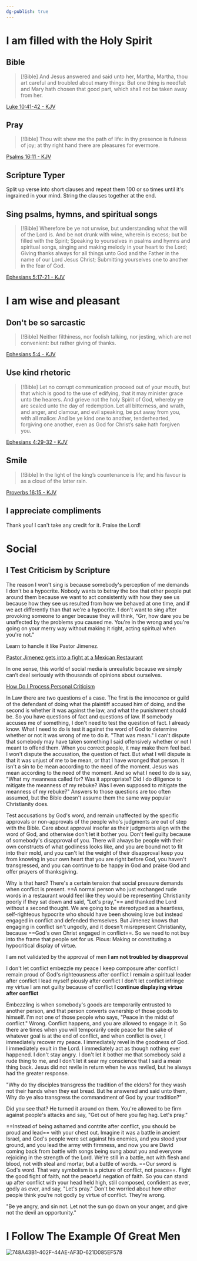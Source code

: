 ```yaml
---
dg-publish: true
---
```


# I am filled with the Holy Spirit

## Bible

> [!Bible] 
> And Jesus answered and said unto her,
>Martha, Martha, thou art careful and troubled about many things:
But one thing is needful: and Mary hath chosen that good part, which shall not be taken away from her. 
> 
  [Luke 10:41-42 - KJV](https://bible-api.com/Luke+10:41-42?translation=kjv)

## Pray

> [!Bible] 
> Thou wilt shew me the path of life: in thy presence
>is fulness of joy; at thy right hand
there are pleasures for evermore. 
> 
  [Psalms 16:11 - KJV](https://bible-api.com/Psalm+16:11?translation=kjv)

## Scripture Typer

Split up verse into short clauses and repeat them 100 or so times until it's ingrained in your mind. String the clauses together at the end.

## Sing psalms, hymns, and spiritual songs

> [!Bible] 
> Wherefore be ye not unwise, but understanding what the will of the Lord
>is.
And be not drunk with wine, wherein is excess; but be filled with the Spirit;
>Speaking to yourselves in psalms and hymns and spiritual songs, singing and making melody in your heart to the Lord;
>Giving thanks always for all things unto God and the Father in the name of our Lord Jesus Christ;
>Submitting yourselves one to another in the fear of God.
> 
> 
  [Ephesians 5:17-21 - KJV](https://bible-api.com/Ephesians+5:17-21?translation=kjv)

# I am wise and pleasant

## Don't be so sarcastic

> [!Bible] 
> Neither filthiness, nor foolish talking, nor jesting, which are not convenient: but rather giving of thanks.
> 
> 
  [Ephesians 5:4 - KJV](https://bible-api.com/Ephesians+5:4?translation=kjv)

## Use kind rhetoric

> [!Bible] 
> Let no corrupt communication proceed out of your mouth, but that which is good to the use of edifying, that it may minister grace unto the hearers.
>And grieve not the holy Spirit of God, whereby ye are sealed unto the day of redemption.
>Let all bitterness, and wrath, and anger, and clamour, and evil speaking, be put away from you, with all malice:
>And be ye kind one to another, tenderhearted, forgiving one another, even as God for Christ’s sake hath forgiven you.
> 
> 
  [Ephesians 4:29-32 - KJV](https://bible-api.com/Ephesians+4:29-32?translation=kjv)

## Smile

> [!Bible] 
> In the light of the king’s countenance
>is life; and his favour
is as a cloud of the latter rain. 
> 
  [Proverbs 16:15 - KJV](https://bible-api.com/Proverbs+16:15?translation=kjv)

## I appreciate compliments

Thank you!
I can't take any credit for it.
Praise the Lord!

# Social

## I Test Criticism by Scripture

The reason I won't sing is because somebody's perception of me demands I don't be a hypocrite. Nobody wants to betray the box that other people put around them because we want to act consistently with how they see us because how they see us resulted from how we behaved at one time, and if we act differently than that we're a hypocrite. I don't want to sing after provoking someone to anger because they will think, "Grr, how dare you be unaffected by the problems you caused me. You're in the wrong and you're going on your merry way without making it right, acting spiritual when you're not."

Learn to handle it like Pastor Jimenez.

[Pastor Jimenez gets into a fight at a Mexican Restaurant](https://www.youtube.com/watch?v=-2SNl59jjlw)

In one sense, this world of social media is unrealistic because we simply can’t deal seriously with thousands of opinions about ourselves.

[How Do I Process Personal Criticism](https://www.desiringgod.org/interviews/how-do-i-process-personal-criticism)

In Law there are two questions of a case. The first is the innocence or guild of the defendant of doing what the plaintiff accused him of doing, and the second is whether it was against the law, and what the punishment should be. So you have questions of fact and questions of law. If somebody accuses me of something, I don't need to test the question of fact. I already know. What I need to do is test it against the word of God to determine whether or not it was wrong of me to do it. "That was mean." I can't dispute that somebody may have taken something I said offensively whether or not I meant to offend them. When you correct people, it may make them feel bad. I won't dispute the accusation, the question of fact. But what I will dispute is that it was unjust of me to be mean, or that I have wronged that person. It isn't a sin to be mean according to the need of the moment. Jesus was mean according to the need of the moment. And so what I need to do is say, "What my meanness called for? Was it appropriate? Did I do diligence to mitigate the meanness of my rebuke? Was I even supposed to mitigate the meanness of my rebuke?" Answers to those questions are too often assumed, but the Bible doesn't assume them the same way popular Christianity does.

Test accusations by God's word, and remain unaffected by the specific approvals or non-approvals of the people who's judgments are out of step with the Bible. Care about approval insofar as their judgments align with the word of God, and otherwise don't let it bother you. Don't feel guilty because of somebody's disapproval of you. There will always be people with their own constructs of what godliness looks like, and you are bound not to fit into their mold, and you can't let the weight of their disapproval keep you from knowing in your own heart that you are right before God, you haven't transgressed, and you can continue to be happy in God and praise God and offer prayers of thanksgiving.

Why is that hard? There's a certain tension that social pressure demands when conflict is present. ==A normal person who just exchanged rude words in a restaurant would feel like they would be representing Christianity poorly if they sat down and said, "Let's pray,"== and thanked the Lord without a second thought. We are going to be stereotyped as a heartless, self-righteous hypocrite who should have been showing love but instead engaged in conflict and defended themselves. But Jimenez knows that engaging in conflict isn't ungodly, and it doesn't misrepresent Christianity, because ==God's own Christ engaged in conflict==. So we need to not buy into the frame that people set for us. Pious: Making or constituting a hypocritical display of virtue.

I am not validated by the approval of men
**I am not troubled by disapproval**

I don't let conflict embezzle my peace
I keep composure after conflict
I remain proud of God's righteousness after conflict
I remain a spiritual leader after conflict
I lead myself piously after conflict
I don't let conflict infringe my virtue
I am not guilty because of conflict
**I continue displaying virtue after conflict**

Embezzling is when somebody's goods are temporarily entrusted to another person, and that person converts ownership of those goods to himself. I'm not one of those people who says, "Peace in the midst of conflict." Wrong. Conflict happens, and you are allowed to engage in it. So there are times when you will temporarily cede peace for the sake of whatever goal is at the end of conflict, and when conflict is over, I immediately recover my peace. I immediately revel in the goodness of God. I immediately exult in the Lord. I immediately act as though nothing ever happened. I don't stay angry. I don't let it bother me that somebody said a rude thing to me, and I don't let it sear my conscience that I said a mean thing back. Jesus did not revile in return when he was reviled, but he always had the greater response. 

"Why do thy disciples transgress the tradition of the elders? for they wash not their hands when they eat bread. But he answered and said unto them, Why do ye also transgress the commandment of God by your tradition?"

Did you see that? He turned it around on them. You're allowed to be firm against people's attacks and say, "Get out of here you fag hag. Let's pray."

==Instead of being ashamed and contrite after conflict, you should be proud and lead== with your chest out. Imagine it was a battle in ancient Israel, and God's people were set against his enemies, and you stood your ground, and you lead the army with firmness, and now you are David coming back from battle with songs being sung about you and everyone rejoicing in the strength of the Lord. We're still in a battle, not with flesh and blood, not with steal and mortar, but a battle of words. ==Our sword is God's word. That very symbolism is a picture of conflict, not peace==. Fight the good fight of faith, not the peaceful negation of faith. So you can stand up after conflict with your head held high, still composed, confident as ever, godly as ever, and say, "Let's pray." Don't be worried about how other people think you're not godly by virtue of conflict. They're wrong.

"Be ye angry, and sin not. Let not the sun go down on your anger, and give not the devil an opportunity."

# I Follow The Example Of Great Men

 ![748A43B1-402F-44AE-AF3D-621D085EF578](https://i.imgur.com/OPVEVha.jpg)